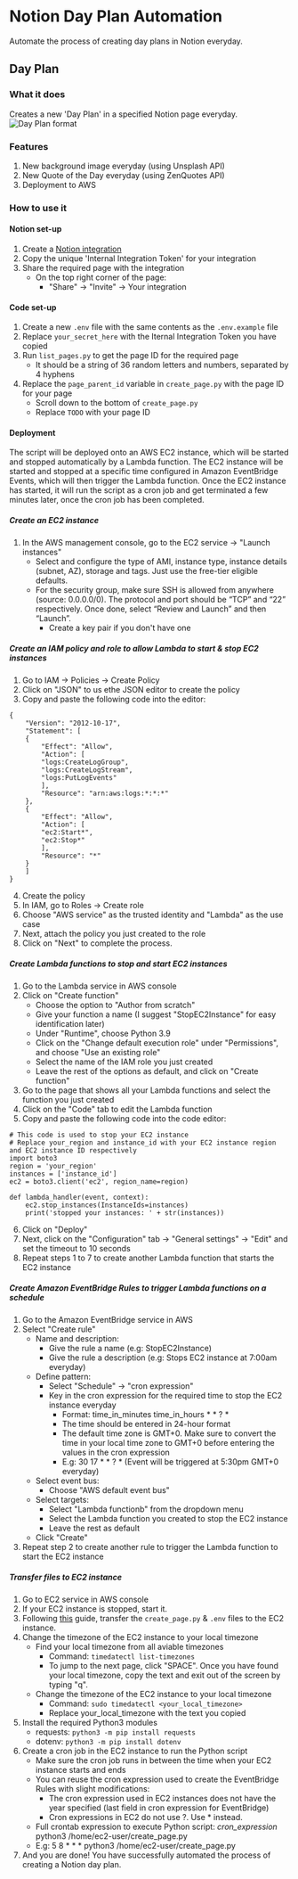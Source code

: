 # Notion Day Plan Automation
Automate the process of creating day plans in Notion everyday.

## Day Plan
### What it does
Creates a new 'Day Plan' in a specified Notion page everyday.
![Day Plan format](/images/day-plan.png)
### Features
1. New background image everyday (using Unsplash API)
2. New Quote of the Day everyday (using ZenQuotes API)
3. Deployment to AWS
### How to use it
#### Notion set-up
1. Create a [Notion integration](https://www.notion.so/my-integrations)
2. Copy the unique 'Internal Integration Token' for your integration
3. Share the required page with the integration
    - On the top right corner of the page:
        - "Share" -> "Invite" -> Your integration
#### Code set-up
1. Create a new `.env` file with the same contents as the `.env.example` file
2. Replace `your_secret_here` with the Iternal Integration Token you have copied
3. Run `list_pages.py` to get the page ID for the required page
    - It should be a string of 36 random letters and numbers, separated by 4 hyphens
4. Replace the `page_parent_id` variable in `create_page.py` with the page ID for your page
    - Scroll down to the bottom of `create_page.py`
    - Replace `TODO` with your page ID
#### Deployment
The script will be deployed onto an AWS EC2 instance, which will be started and stopped automatically by a Lambda function. The EC2 instance will be started and stopped at a specific time configured in Amazon EventBridge Events, which will then trigger the Lambda function. Once the EC2 instance has started, it will run the script as a cron job and get terminated a few minutes later, once the cron job has been completed.
##### Create an EC2 instance
1. In the AWS management console, go to the EC2 service -> "Launch instances"
    - Select and configure the type of AMI, instance type, instance details (subnet, AZ), storage and tags. Just use the free-tier eligible defaults.
    - For the security group, make sure SSH is allowed from anywhere (source: 0.0.0.0/0). The protocol and port should be “TCP” and “22” respectively. Once done, select “Review and Launch” and then “Launch”.
        - Create a key pair if you don't have one

##### Create an IAM policy and role to allow Lambda to start & stop EC2 instances
1. Go to IAM -> Policies -> Create Policy
2. Click on "JSON" to us ethe JSON editor to create the policy
3. Copy and paste the following code into the editor:
```
{
    "Version": "2012-10-17",
    "Statement": [
    {
        "Effect": "Allow",
        "Action": [
        "logs:CreateLogGroup",
        "logs:CreateLogStream",
        "logs:PutLogEvents"
        ],
        "Resource": "arn:aws:logs:*:*:*"
    },
    {
        "Effect": "Allow",
        "Action": [
        "ec2:Start*",
        "ec2:Stop*"
        ],
        "Resource": "*"
    }
    ]
}
```
4. Create the policy
5. In IAM, go to Roles -> Create role
6. Choose "AWS service" as the trusted identity and "Lambda" as the use case
7. Next, attach the policy you just created to the role
8. Click on "Next" to complete the process.

##### Create Lambda functions to stop and start EC2 instances
1. Go to the Lambda service in AWS console
2. Click on "Create function"
    - Choose the option to "Author from scratch"
    - Give your function a name (I suggest "StopEC2Instance" for easy identification later)
    - Under "Runtime", choose Python 3.9
    - Click on the "Change default execution role" under "Permissions", and choose "Use an existing role"
    - Select the name of the IAM role you just created
    - Leave the rest of the options as default, and click on "Create function"
3. Go to the page that shows all your Lambda functions and select the function you just created
4. Click on the "Code" tab to edit the Lambda function
5. Copy and paste the following code into the code editor:
```
# This code is used to stop your EC2 instance
# Replace your_region and instance_id with your EC2 instance region and EC2 instance ID respectively
import boto3
region = 'your_region'
instances = ['instance_id']
ec2 = boto3.client('ec2', region_name=region)

def lambda_handler(event, context):
    ec2.stop_instances(InstanceIds=instances)
    print('stopped your instances: ' + str(instances))
```
6. Click on "Deploy"
7. Next, click on the "Configuration" tab -> "General settings" -> "Edit" and set the timeout to 10 seconds
8. Repeat steps 1 to 7 to create another Lambda function that starts the EC2 instance

##### Create Amazon EventBridge Rules to trigger Lambda functions on a schedule
1. Go to the Amazon EventBridge service in AWS
2. Select "Create rule"
    - Name and description:
        - Give the rule a name (e.g: StopEC2Instance)
        - Give the rule a description (e.g: Stops EC2 instance at 7:00am everyday)
    - Define pattern:
        - Select "Schedule" -> "cron expression"
        - Key in the cron expression for the required time to stop the EC2 instance everyday
            - Format: time_in_minutes time_in_hours * * ? *
            - The time should be entered in 24-hour format
            - The default time zone is GMT+0. Make sure to convert the time in your local time zone to GMT+0 before entering the values in the cron expression
            - E.g: 30 17 * * ? * (Event will be triggered at 5:30pm GMT+0 everyday)
    - Select event bus:
        - Choose "AWS default event bus"
    - Select targets:
        - Select "Lambda functionb" from the dropdown menu
        - Select the Lambda function you created to stop the EC2 instance
        - Leave the rest as default
    - Click "Create"
3. Repeat step 2 to create another rule to trigger the Lambda function to start the EC2 instance

##### Transfer files to EC2 instance
1. Go to EC2 service in AWS console
2. If your EC2 instance is stopped, start it.
3. Following [this](https://axeltan.com/how-to-transfer-files-from-your-computer-to-an-ec2-instance) guide, transfer the `create_page.py` & `.env` files to the EC2 instance.
4. Change the timezone of the EC2 instance to your local timezone
    - Find your local timezone from all aviable timezones
        - Command: `timedatectl list-timezones`
        - To jump to the next page, click "SPACE". Once you have found your local timezone, copy the text and exit out of the screen by typing "q".
    - Change the timezone of the EC2 instance to your local timezone
        - Command: `sudo timedatectl <your_local_timezone>`
        - Replace your_local_timezone with the text you copied
5. Install the required Python3 modules
    - requests: `python3 -m pip install requests`
    - dotenv: `python3 -m pip install dotenv`
6. Create a cron job in the EC2 instance to run the Python script
    - Make sure the cron job runs in between the time when your EC2 instance starts and ends
    - You can reuse the cron expression used to create the EventBridge Rules with slight modifications:
        - The cron expression used in EC2 instances does not have the year specified (last field in cron expression for EventBridge)
        - Cron expressions in EC2 do not use ?. Use * instead.
    - Full crontab expression to execute Python script: *cron_expression* python3 /home/ec2-user/create_page.py
    - E.g: 5 8 * * * python3 /home/ec2-user/create_page.py
7. And you are done! You have successfully automated the process of creating a Notion day plan.